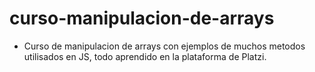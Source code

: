 # curso-manipulacion-de-arrays

- Curso de manipulacion de arrays con ejemplos de muchos metodos utilisados en JS, todo aprendido en la plataforma de Platzi.